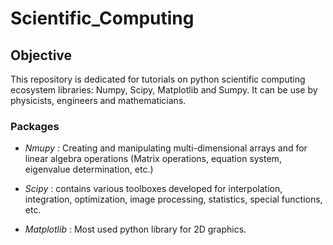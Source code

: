# Scientific_Computing

## Objective

This repository is dedicated for tutorials on python scientific computing ecosystem libraries: Numpy, Scipy, Matplotlib and Sumpy. It can be use by physicists, engineers and mathematicians.

### Packages

- _Nmupy_ : Creating and manipulating multi-dimensional arrays and for linear algebra operations (Matrix operations, equation system, eigenvalue determination, etc.)

- _Scipy_ : contains various toolboxes developed for interpolation, integration, optimization, image processing, statistics, special functions, etc.

- _Matplotlib_ : Most used python library for 2D graphics.
